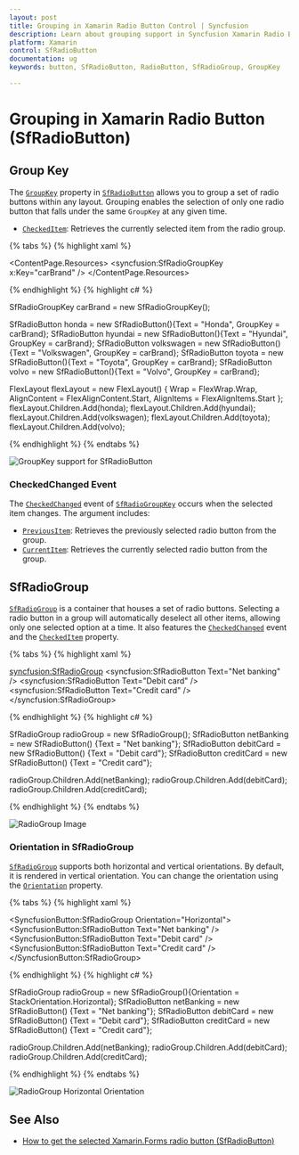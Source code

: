 ```yaml
---
layout: post
title: Grouping in Xamarin Radio Button Control | Syncfusion
description: Learn about grouping support in Syncfusion Xamarin Radio Button (SfRadioButton) control and more.
platform: Xamarin
control: SfRadioButton
documentation: ug 
keywords: button, SfRadioButton, RadioButton, SfRadioGroup, GroupKey

---
```


# Grouping in Xamarin Radio Button (SfRadioButton)

## Group Key

The [`GroupKey`](https://help.syncfusion.com/cr/xamarin/Syncfusion.XForms.Buttons.SfRadioButton.html#Syncfusion_XForms_Buttons_SfRadioButton_GroupKey) property in [`SfRadioButton`](https://help.syncfusion.com/cr/xamarin/Syncfusion.XForms.Buttons.SfRadioButton.html) allows you to group a set of radio buttons within any layout. Grouping enables the selection of only one radio button that falls under the same `GroupKey` at any given time.

* [`CheckedItem`](https://help.syncfusion.com/cr/xamarin/Syncfusion.XForms.Buttons.SfRadioGroupKey.html#Syncfusion_XForms_Buttons_SfRadioGroupKey_CheckedItem): Retrieves the currently selected item from the radio group.

{% tabs %}
{% highlight xaml %}

<ContentPage.Resources>
    <syncfusion:SfRadioGroupKey x:Key="carBrand" />
</ContentPage.Resources>

<FlexLayout Wrap="Wrap" AlignItems="Start" AlignContent="Start">
    <syncfusion:SfRadioButton Text="Honda" GroupKey="{StaticResource carBrand}"/>
    <syncfusion:SfRadioButton Text="Hyundai" GroupKey="{StaticResource carBrand}"/>
    <syncfusion:SfRadioButton Text="Volkswagen" GroupKey="{StaticResource carBrand}"/>
    <syncfusion:SfRadioButton Text="Toyota" GroupKey="{StaticResource carBrand}"/>
    <syncfusion:SfRadioButton Text="Volvo" GroupKey="{StaticResource carBrand}"/>
</FlexLayout>

{% endhighlight %}
{% highlight c# %}

SfRadioGroupKey carBrand = new SfRadioGroupKey();

SfRadioButton honda = new SfRadioButton(){Text = "Honda", GroupKey = carBrand};
SfRadioButton hyundai = new SfRadioButton(){Text = "Hyundai", GroupKey = carBrand};
SfRadioButton volkswagen = new SfRadioButton(){Text = "Volkswagen", GroupKey = carBrand};
SfRadioButton toyota = new SfRadioButton(){Text = "Toyota", GroupKey = carBrand};
SfRadioButton volvo = new SfRadioButton(){Text = "Volvo", GroupKey = carBrand};

FlexLayout flexLayout = new FlexLayout()
{
    Wrap = FlexWrap.Wrap,
    AlignContent = FlexAlignContent.Start,
    AlignItems = FlexAlignItems.Start
};
flexLayout.Children.Add(honda);
flexLayout.Children.Add(hyundai);
flexLayout.Children.Add(volkswagen);
flexLayout.Children.Add(toyota);
flexLayout.Children.Add(volvo);

{% endhighlight %}
{% endtabs %}

![GroupKey support for SfRadioButton](Images/GroupKey.png)

### CheckedChanged Event

The [`CheckedChanged`](https://help.syncfusion.com/cr/xamarin/Syncfusion.XForms.Buttons.SfRadioGroupKey.html#Syncfusion_XForms_Buttons_SfRadioGroupKey_CheckedChanged) event of [`SfRadioGroupKey`](https://help.syncfusion.com/cr/xamarin/Syncfusion.XForms.Buttons.SfRadioGroupKey.html) occurs when the selected item changes. The argument includes:

* [`PreviousItem`](https://help.syncfusion.com/cr/xamarin/Syncfusion.XForms.Buttons.CheckedChangedEventArgs.html#Syncfusion_XForms_Buttons_CheckedChangedEventArgs_PreviousItem): Retrieves the previously selected radio button from the group.
* [`CurrentItem`](https://help.syncfusion.com/cr/xamarin/Syncfusion.XForms.Buttons.CheckedChangedEventArgs.html#Syncfusion_XForms_Buttons_CheckedChangedEventArgs_CurrentItem): Retrieves the currently selected radio button from the group.

## SfRadioGroup

[`SfRadioGroup`](https://help.syncfusion.com/cr/xamarin/Syncfusion.XForms.Buttons.SfRadioGroup.html) is a container that houses a set of radio buttons. Selecting a radio button in a group will automatically deselect all other items, allowing only one selected option at a time. It also features the [`CheckedChanged`](https://help.syncfusion.com/cr/xamarin/Syncfusion.XForms.Buttons.SfRadioGroup.html#Syncfusion_XForms_Buttons_SfRadioGroup_CheckedChanged) event and the [`CheckedItem`](https://help.syncfusion.com/cr/xamarin/Syncfusion.XForms.Buttons.SfRadioGroup.html#Syncfusion_XForms_Buttons_SfRadioGroup_CheckedItem) property.

{% tabs %}
{% highlight xaml %}

<syncfusion:SfRadioGroup>
    <syncfusion:SfRadioButton Text="Net banking" />
    <syncfusion:SfRadioButton Text="Debit card" />
    <syncfusion:SfRadioButton Text="Credit card" />
</syncfusion:SfRadioGroup>

{% endhighlight %}
{% highlight c# %}

SfRadioGroup radioGroup = new SfRadioGroup();
SfRadioButton netBanking = new SfRadioButton() {Text = "Net banking"};
SfRadioButton debitCard = new SfRadioButton() {Text = "Debit card"};
SfRadioButton creditCard = new SfRadioButton() {Text = "Credit card"};

radioGroup.Children.Add(netBanking);
radioGroup.Children.Add(debitCard);
radioGroup.Children.Add(creditCard);

{% endhighlight %}
{% endtabs %}

![RadioGroup Image](Images/RadioGroup.png)

### Orientation in SfRadioGroup

[`SfRadioGroup`](https://help.syncfusion.com/cr/xamarin/Syncfusion.XForms.Buttons.SfRadioGroup.html) supports both horizontal and vertical orientations. By default, it is rendered in vertical orientation. You can change the orientation using the [`Orientation`](https://help.syncfusion.com/cr/xamarin/Syncfusion.XForms.Buttons.SwitchOrientation.html) property.

{% tabs %}
{% highlight xaml %}

<SyncfusionButton:SfRadioGroup Orientation="Horizontal">
    <SyncfusionButton:SfRadioButton Text="Net banking" />
    <SyncfusionButton:SfRadioButton Text="Debit card" />
    <SyncfusionButton:SfRadioButton Text="Credit card" />
</SyncfusionButton:SfRadioGroup>

{% endhighlight %}
{% highlight c# %}

SfRadioGroup radioGroup = new SfRadioGroup(){Orientation = StackOrientation.Horizontal};
SfRadioButton netBanking = new SfRadioButton() {Text = "Net banking"};
SfRadioButton debitCard = new SfRadioButton() {Text = "Debit card"};
SfRadioButton creditCard = new SfRadioButton() {Text = "Credit card"};

radioGroup.Children.Add(netBanking);
radioGroup.Children.Add(debitCard);
radioGroup.Children.Add(creditCard);

{% endhighlight %}
{% endtabs %}

![RadioGroup Horizontal Orientation](Images/Orientation.png)

## See Also

- [How to get the selected Xamarin.Forms radio button (SfRadioButton)](https://support.syncfusion.com/kb/article/9506/how-to-get-the-selected-xamarin-forms-radiobutton)
